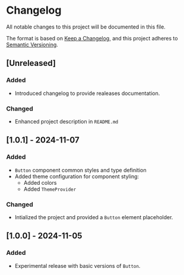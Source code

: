 # Changelog

All notable changes to this project will be documented in this file.

The format is based on [Keep a Changelog](https://keepachangelog.com/en/1.0.0/), and this project adheres to [Semantic Versioning](https://semver.org/spec/v2.0.0.html).

## [Unreleased]

### Added

- Introduced changelog to provide realeases documentation.

### Changed

- Enhanced project description in `README.md`

## [1.0.1] - 2024-11-07

### Added

- `Button` component common styles and type definition
- Added theme configuration for component styling:
  - Added colors
  - Added `ThemeProvider`

### Changed

- Intialized the project and provided a `Button` element placeholder.

## [1.0.0] - 2024-11-05

### Added

- Experimental release with basic versions of `Button`.
